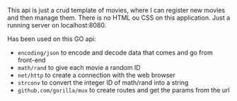 This api is just a crud template of movies, where I can register new movies and then manage them.
There is no HTML ou CSS on this application. Just a running server on localhost:8080.

Has been used on this GO api:

* `encoding/json` to encode and decode data that comes and go from front-end
* `math/rand` to give each movie a random ID
* `net/http` to create a connection with the web browser
* `strconv` to convert the integer ID of math/rand into a string
* `github.com/gorilla/mux` to create routes and get the params from the url
